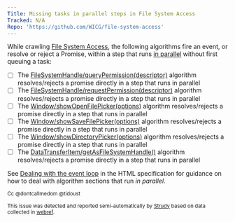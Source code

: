 ```yaml
---
Title: Missing tasks in parallel steps in File System Access
Tracked: N/A
Repo: 'https://github.com/WICG/file-system-access'
---
```


While crawling [File System Access](https://wicg.github.io/file-system-access/), the following algorithms fire an event, or resolve or reject a Promise, within a step that runs [in parallel](https://html.spec.whatwg.org/multipage/infrastructure.html#in-parallel) without first queuing a task:
* [ ] The [FileSystemHandle/queryPermission(descriptor)](https://wicg.github.io/file-system-access/#dom-filesystemhandle-querypermission) algorithm resolves/rejects a promise directly in a step that runs in parallel
* [ ] The [FileSystemHandle/requestPermission(descriptor)](https://wicg.github.io/file-system-access/#dom-filesystemhandle-requestpermission) algorithm resolves/rejects a promise directly in a step that runs in parallel
* [ ] The [Window/showOpenFilePicker(options)](https://wicg.github.io/file-system-access/#dom-window-showopenfilepicker) algorithm resolves/rejects a promise directly in a step that runs in parallel
* [ ] The [Window/showSaveFilePicker(options)](https://wicg.github.io/file-system-access/#dom-window-showsavefilepicker) algorithm resolves/rejects a promise directly in a step that runs in parallel
* [ ] The [Window/showDirectoryPicker(options)](https://wicg.github.io/file-system-access/#dom-window-showdirectorypicker) algorithm resolves/rejects a promise directly in a step that runs in parallel
* [ ] The [DataTransferItem/getAsFileSystemHandle()](https://wicg.github.io/file-system-access/#dom-datatransferitem-getasfilesystemhandle) algorithm resolves/rejects a promise directly in a step that runs in parallel

See [Dealing with the event loop](https://html.spec.whatwg.org/multipage/webappapis.html#event-loop-for-spec-authors) in the HTML specification for guidance on how to deal with algorithm sections that run *in parallel*.

<sub>Cc @dontcallmedom @tidoust</sub>

<sub>This issue was detected and reported semi-automatically by [Strudy](https://github.com/w3c/strudy/) based on data collected in [webref](https://github.com/w3c/webref/).</sub>
